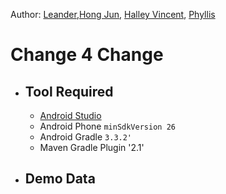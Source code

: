 Author: [Leander](leander.ymg@gmail.com),[Hong Jun](hong.jun.teoh@accenture.com), [Halley Vincent](yeohalleyvincent@gmail.com), [Phyllis](phyllis.thong.en@gmail.com)

# Change 4 Change

- ## Tool Required
	- [Android Studio](https://developer.android.com/studio)
  - Android Phone `minSdkVersion 26`
  - Android Gradle `3.3.2'`
  - Maven Gradle Plugin '2.1'
    

- ## Demo Data
	



